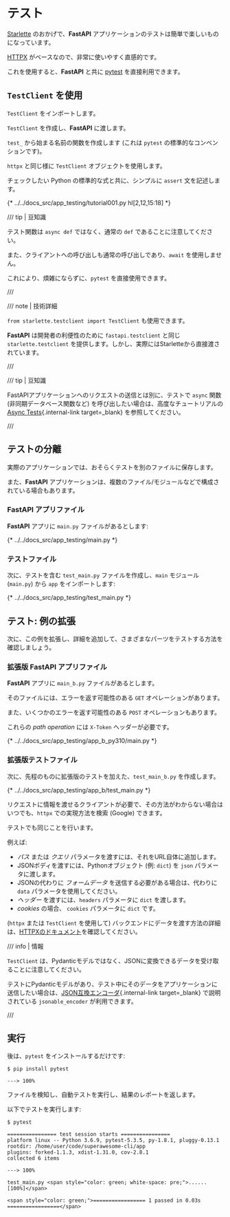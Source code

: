 # テスト

<a href="https://www.starlette.dev/testclient/" class="external-link" target="_blank">Starlette</a> のおかげで、**FastAPI** アプリケーションのテストは簡単で楽しいものになっています。

<a href="https://www.python-httpx.org" class="external-link" target="_blank">HTTPX</a> がベースなので、非常に使いやすく直感的です。

これを使用すると、**FastAPI** と共に <a href="https://docs.pytest.org/" class="external-link" target="_blank">pytest</a> を直接利用できます。

## `TestClient` を使用

`TestClient` をインポートします。

`TestClient` を作成し、**FastAPI** に渡します。

`test_` から始まる名前の関数を作成します (これは `pytest` の標準的なコンベンションです)。

`httpx` と同じ様に `TestClient` オブジェクトを使用します。

チェックしたい Python の標準的な式と共に、シンプルに `assert` 文を記述します。

{* ../../docs_src/app_testing/tutorial001.py hl[2,12,15:18] *}

/// tip | 豆知識

テスト関数は `async def` ではなく、通常の `def` であることに注意してください。

また、クライアントへの呼び出しも通常の呼び出しであり、`await` を使用しません。

これにより、煩雑にならずに、`pytest` を直接使用できます。

///

/// note | 技術詳細

`from starlette.testclient import TestClient` も使用できます。

**FastAPI** は開発者の利便性のために `fastapi.testclient` と同じ `starlette.testclient` を提供します。しかし、実際にはStarletteから直接渡されています。

///

/// tip | 豆知識

FastAPIアプリケーションへのリクエストの送信とは別に、テストで `async` 関数 (非同期データベース関数など) を呼び出したい場合は、高度なチュートリアルの[Async Tests](../advanced/async-tests.md){.internal-link target=_blank} を参照してください。

///

## テストの分離

実際のアプリケーションでは、おそらくテストを別のファイルに保存します。

また、**FastAPI** アプリケーションは、複数のファイル/モジュールなどで構成されている場合もあります。

### **FastAPI** アプリファイル

**FastAPI** アプリに `main.py` ファイルがあるとします:

{* ../../docs_src/app_testing/main.py *}

### テストファイル

次に、テストを含む `test_main.py` ファイルを作成し、`main` モジュール (`main.py`) から `app` をインポートします:

{* ../../docs_src/app_testing/test_main.py *}

## テスト: 例の拡張

次に、この例を拡張し、詳細を追加して、さまざまなパーツをテストする方法を確認しましょう。


### 拡張版 **FastAPI** アプリファイル

**FastAPI** アプリに `main_b.py` ファイルがあるとします。

そのファイルには、エラーを返す可能性のある `GET` オペレーションがあります。

また、いくつかのエラーを返す可能性のある `POST` オペレーションもあります。

これらの *path operation* には `X-Token` ヘッダーが必要です。

{* ../../docs_src/app_testing/app_b_py310/main.py *}

### 拡張版テストファイル

次に、先程のものに拡張版のテストを加えた、`test_main_b.py` を作成します。

{* ../../docs_src/app_testing/app_b/test_main.py *}

リクエストに情報を渡せるクライアントが必要で、その方法がわからない場合はいつでも、`httpx` での実現方法を検索 (Google) できます。

テストでも同じことを行います。

例えば:

* *パス* または *クエリ* パラメータを渡すには、それをURL自体に追加します。
* JSONボディを渡すには、Pythonオブジェクト (例: `dict`) を `json` パラメータに渡します。
* JSONの代わりに *フォームデータ* を送信する必要がある場合は、代わりに `data` パラメータを使用してください。
* *ヘッダー* を渡すには、`headers` パラメータに `dict` を渡します。
* *cookies* の場合、 `cookies` パラメータに `dict` です。

(`httpx` または `TestClient` を使用して) バックエンドにデータを渡す方法の詳細は、<a href="https://www.python-httpx.org" class="external-link" target="_blank">HTTPXのドキュメント</a>を確認してください。

/// info | 情報

`TestClient` は、Pydanticモデルではなく、JSONに変換できるデータを受け取ることに注意してください。

テストにPydanticモデルがあり、テスト中にそのデータをアプリケーションに送信したい場合は、[JSON互換エンコーダ](encoder.md){.internal-link target=_blank} で説明されている `jsonable_encoder` が利用できます。

///

## 実行

後は、`pytest` をインストールするだけです:

<div class="termy">

```console
$ pip install pytest

---> 100%
```

</div>

ファイルを検知し、自動テストを実行し、結果のレポートを返します。

以下でテストを実行します:

<div class="termy">

```console
$ pytest

================ test session starts ================
platform linux -- Python 3.6.9, pytest-5.3.5, py-1.8.1, pluggy-0.13.1
rootdir: /home/user/code/superawesome-cli/app
plugins: forked-1.1.3, xdist-1.31.0, cov-2.8.1
collected 6 items

---> 100%

test_main.py <span style="color: green; white-space: pre;">......                            [100%]</span>

<span style="color: green;">================= 1 passed in 0.03s =================</span>
```

</div>
